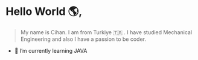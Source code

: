 # Hello World 🌎, 

> My name is Cihan. I am from Turkiye 🇹🇷 . I have studied Mechanical Engineering and also I have a passion to be coder.

- 🌱 I’m currently learning JAVA
